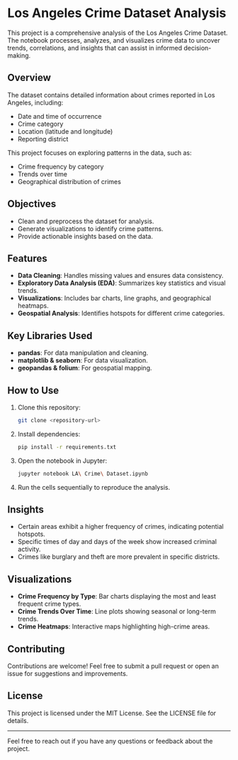 # Los Angeles Crime Dataset Analysis

This project is a comprehensive analysis of the Los Angeles Crime Dataset. The notebook processes, analyzes, and visualizes crime data to uncover trends, correlations, and insights that can assist in informed decision-making.

## Overview
The dataset contains detailed information about crimes reported in Los Angeles, including:
- Date and time of occurrence
- Crime category
- Location (latitude and longitude)
- Reporting district

This project focuses on exploring patterns in the data, such as:
- Crime frequency by category
- Trends over time
- Geographical distribution of crimes

## Objectives
- Clean and preprocess the dataset for analysis.
- Generate visualizations to identify crime patterns.
- Provide actionable insights based on the data.

## Features
- **Data Cleaning**: Handles missing values and ensures data consistency.
- **Exploratory Data Analysis (EDA)**: Summarizes key statistics and visual trends.
- **Visualizations**: Includes bar charts, line graphs, and geographical heatmaps.
- **Geospatial Analysis**: Identifies hotspots for different crime categories.

## Key Libraries Used
- **pandas**: For data manipulation and cleaning.
- **matplotlib & seaborn**: For data visualization.
- **geopandas & folium**: For geospatial mapping.

## How to Use
1. Clone this repository:
   ```bash
   git clone <repository-url>
   ```
2. Install dependencies:
   ```bash
   pip install -r requirements.txt
   ```
3. Open the notebook in Jupyter:
   ```bash
   jupyter notebook LA\ Crime\ Dataset.ipynb
   ```
4. Run the cells sequentially to reproduce the analysis.

## Insights
- Certain areas exhibit a higher frequency of crimes, indicating potential hotspots.
- Specific times of day and days of the week show increased criminal activity.
- Crimes like burglary and theft are more prevalent in specific districts.

## Visualizations
- **Crime Frequency by Type**: Bar charts displaying the most and least frequent crime types.
- **Crime Trends Over Time**: Line plots showing seasonal or long-term trends.
- **Crime Heatmaps**: Interactive maps highlighting high-crime areas.

## Contributing
Contributions are welcome! Feel free to submit a pull request or open an issue for suggestions and improvements.

## License
This project is licensed under the MIT License. See the LICENSE file for details.

---

Feel free to reach out if you have any questions or feedback about the project.
